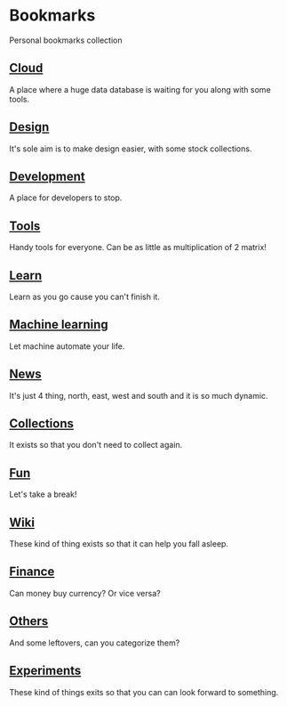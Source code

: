 # Bookmarks
Personal bookmarks collection

## [Cloud](categories/Cloud) 
A place where a huge data database is waiting for you along with some tools.
## [Design](categories/Design)
It's sole aim is to make design easier, with some stock collections.
## [Development](categories/Development) 
A place for developers to stop.
## [Tools](categories/Tools)
Handy tools for everyone. Can be as little as multiplication of 2 matrix!
## [Learn](categories/Learn) 
Learn as you go cause you can't finish it.
## [Machine learning](Machine%20Learning.md) 
Let machine automate your life.
## [News](categories/News) 
It's just 4 thing, north, east, west and south and it is so much dynamic.
## [Collections](categories/Collections) 
It exists so that you don't need to collect again.
## [Fun](categories/Fun)
Let's take a break!
## [Wiki](categories/Wiki) 
These kind of thing exists so that it can help you fall asleep.
## [Finance](categories/Finance)
Can money buy currency? Or vice versa?
## [Others](Others.md) 
And some leftovers, can you categorize them?
## [Experiments](categories/Experiments)
These kind of things exits so that you can can look forward to something.
